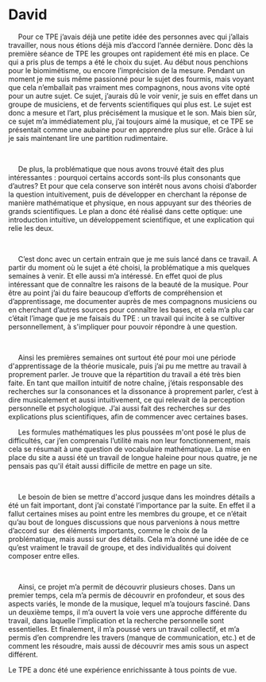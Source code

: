 # David

<p>&nbsp;&nbsp;&nbsp;&nbsp;
	Pour ce TPE j’avais déjà une petite idée des personnes avec qui j’allais travailler, nous nous étions déjà mis d’accord l’année dernière. Donc dès la première séance de TPE les groupes ont rapidement été mis en place. Ce qui a pris plus de temps a été le choix du sujet. Au début nous penchions pour le biomimétisme, ou encore l’imprécision de la mesure. Pendant un moment je me suis même passionné pour le sujet des fourmis, mais voyant que cela n’emballait pas vraiment mes compagnons, nous avons vite opté pour un autre sujet. Ce sujet, j’aurais dû le voir venir, je suis en effet dans un groupe de musiciens, et de fervents scientifiques qui plus est. Le sujet est donc a mesure et l’art, plus précisément la musique et le son. Mais bien sûr, ce sujet m’a immédiatement plu, j’ai toujours aimé la musique, et ce TPE se présentait comme une aubaine pour en apprendre plus sur elle. Grâce à lui je sais maintenant lire une partition rudimentaire.
</p>
<p>
	<strong>
		<strong>
			 
		</strong>
	</strong>
</p>
<p>&nbsp;&nbsp;&nbsp;&nbsp;
	De plus, la problématique que nous avons trouvé était des plus intéressantes : pourquoi certains accords sont-ils plus consonants que d’autres? Et pour que cela conserve son intérêt nous avons choisi d’aborder la question intuitivement, puis de développer en cherchant la réponse de manière mathématique et physique, en nous appuyant sur des théories de grands scientifiques. Le plan a donc été réalisé dans cette optique: une introduction intuitive, un développement scientifique, et une explication qui relie les deux.
</p>
<p>
	<strong>
		<strong>
			 
		</strong>
	</strong>
</p>
<p>&nbsp;&nbsp;&nbsp;&nbsp;
	C’est donc avec un certain entrain que je me suis lancé dans ce travail. A partir du moment où le sujet a été choisi, la problématique a mis quelques semaines à venir. Et elle aussi m’a intéressé. En effet quoi de plus intéressant que de connaître les raisons de la beauté de la musique. Pour être au point j’ai du faire beaucoup d’efforts de compréhension et d’apprentissage, me documenter auprès de mes compagnons musiciens ou en cherchant d’autres sources pour connaître les bases, et cela m’a plu car c’était l’image que je me faisais du TPE : un travail qui incite à se cultiver personnellement, à s'impliquer pour pouvoir répondre à une question.
</p>
<p>
	<strong>
		<strong>
			 
		</strong>
	</strong>
</p>
<p>&nbsp;&nbsp;&nbsp;&nbsp;
	Ainsi les premières semaines ont surtout été pour moi une période d'apprentissage de la théorie musicale, puis j’ai pu me mettre au travail à proprement parler. Je trouve que la répartition du travail a été très bien faite. En tant que maillon intuitif de notre chaîne, j’étais responsable des recherches sur la consonances et la dissonance à proprement parler, c’est à dire musicalement et aussi intuitivement, ce qui relevait de la perception personnelle et psychologique. J’ai aussi fait des recherches sur des explications plus scientifiques, afin de commencer avec certaines bases.
</p>
<p>&nbsp;&nbsp;&nbsp;&nbsp;
	Les formules mathématiques les plus poussées m'ont posé le plus de difficultés, car j’en comprenais l’utilité mais non leur fonctionnement, mais cela se résumait à une question de vocabulaire mathématique. La mise en place du site a aussi été un travail de longue haleine pour nous quatre, je ne pensais pas qu'il était aussi difficile de mettre en page un site.
</p>
<p>
	<strong>
		<strong>
			 
		</strong>
	</strong>
</p>
<p>&nbsp;&nbsp;&nbsp;&nbsp;
	Le besoin de bien se mettre d'accord jusque dans les moindres détails a été un fait important, dont j’ai constaté l’importance par la suite. En effet il a fallut certaines mises au point entre les membres du groupe, et ce n’était qu’au bout de longues discussions que nous parvenions à nous mettre d’accord sur  des éléments importants, comme le choix de la problématique, mais aussi sur des détails. Cela m’a donné une idée de ce qu’est vraiment le travail de groupe, et des individualités qui doivent composer entre elles.
</p>
<p>
	<strong>
		<strong>
			 
		</strong>
	</strong>
</p>
<p>&nbsp;&nbsp;&nbsp;&nbsp;
	Ainsi, ce projet m’a permit de découvrir plusieurs choses. Dans un premier temps, cela m’a permis de découvrir en profondeur, et sous des aspects variés, le monde de la musique, lequel m’a toujours fasciné. Dans un deuxième temps, il m’a ouvert la voie vers une approche différente du travail, dans laquelle l’implication et la recherche personnelle sont essentielles. Et finalement, il m’a poussé vers un travail collectif, et m’a permis d’en comprendre les travers (manque de communication, etc.) et de comment les résoudre, mais aussi de découvrir mes amis sous un aspect différent.
</p>
<p>
	Le TPE a donc été une expérience enrichissante à tous points de vue.
</p>
<p>
	 
</p>
